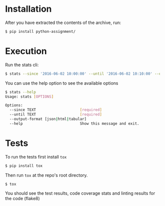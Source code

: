 Installation
=============
After you have extracted the contents of the archive, run:
```bash
$ pip install python-assignment/
```

Execution
=========
Run the stats cli:
```bash
$ stats --since '2016-06-02 10:00:00' --until '2016-06-02 10:10:00' --output-format json
```
You can use the help option to see the available options
```bash
$ stats --help
Usage: stats [OPTIONS]

Options:
  --since TEXT                    [required]
  --until TEXT                    [required]
  --output-format [json|html|tabular]
  --help                          Show this message and exit.
```

Tests
======
To run the tests first install `tox`
```bash
$ pip install tox
```
Then run `tox` at the repo's root directory.
```bash
$ tox
```
You should see the test results, code coverage stats and linting results for the code (flake8)

